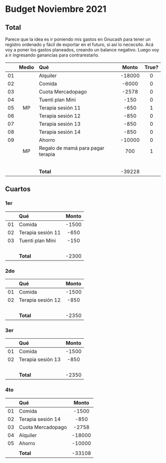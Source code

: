 # Budget Noviembre 2021
## Total
Parece que la idea es ir poniendo mis gastos en Gnucash para tener un registro ordenado y fácil de exportar en el futuro, si así lo nececsito. Acá voy a poner los gastos planeados, creando un balance negativo. Luego voy a ir ingresando ganancias para contrarestarlo.

|     | Medio | Qué                               | Monto  | True? |
|:---:|:-----:|:--------------------------------- |:------:|:-----:|
| 01  |       | Alquiler                          | -18000 |   0   |
| 02  |       | Comida                            | -6000  |   0   |
| 03  |       | Cuota Mercadopago                 | -2578  |   0   |
| 04  |       | Tuenti plan Mini                  |  -150  |   0   |
| 05  |  MP   | Terapia sesión 11                 |  -650  |   1   | 
| 06  |       | Terapia sesión 12                 |  -850  |   0   |
| 07  |       | Terapia sesión 13                 |  -850  |   0   |
| 08  |       | Terapia sesión 14                 |  -850  |   0   |
| 09  |       | Ahorro                            | -10000 |   0   |
|     |  MP   | Regalo de mamá para pagar terapia |  700   |   1   |
|     |       |                                   |        |       |
|     |       |                                   |        |       |
|     |       |                                   |        |       |
|     |       |                                   |        |       |
|     |       |                                   |        |       |
|     |       | **Total**                         | -39228 |       |
<!-- TBLFM: @>$4=sum(@I..@-1) -->


## Cuartos
### 1er
|     | Qué               | Monto |
|:---:|:----------------- |:-----:|
| 01  | Comida            | -1500 |
| 02  | Terapia sesión 11 | -650  |
| 03  | Tuenti plan Mini  | -150  |
|     |                   |       |
|     |                   |       |
|     |                   |       |
|     |                   |       |
|     | **Total**         | -2300 |
<!-- TBLFM: @>$3=sum(@I..@-1) -->


### 2do
|     | Qué               | Monto |
|:---:|:----------------- |:-----:|
| 01  | Comida            | -1500 |
| 02  | Terapia sesión 12 | -850  |
|     |                   |       |
|     |                   |       |
|     |                   |       |
|     |                   |       |
|     | **Total**         | -2350 |
<!-- TBLFM: @>$3=sum(@I..@-1) -->


### 3er
|     | Qué               | Monto |
|:---:|:----------------- |:-----:|
| 01  | Comida            | -1500 |
| 02  | Terapia sesión 13 | -850  |
|     |                   |       |
|     |                   |       |
|     |                   |       |
|     |                   |       |
|     | **Total**         | -2350 |
<!-- TBLFM: @>$3=sum(@I..@-1) -->


### 4to
|     | Qué               | Monto  |
|:---:|:----------------- |:------:|
| 01  | Comida            | -1500  |
| 02  | Terapia sesión 14 |  -850  |
| 03  | Cuota Mercadopago | -2758  |
| 04  | Alquiler          | -18000 |
| 05  | Ahorro            | -10000 |
|     |                   |        |
|     | **Total**         | -33108 |
<!-- TBLFM: @>$3=sum(@I..@-1) -->